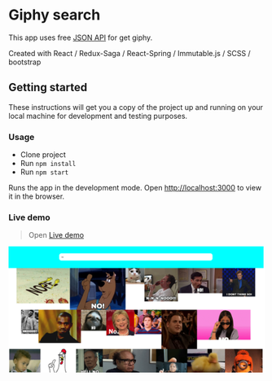 # Giphy search

This app uses free [JSON API](https://developers.giphy.com/) for get giphy.

Created with React / Redux-Saga / React-Spring / Immutable.js / SCSS / bootstrap

## Getting started

These instructions will get you a copy of the project up and running on your local machine for development and testing purposes.

### Usage

- Clone project
- Run `npm install`
- Run `npm start`

Runs the app in the development mode.
Open [http://localhost:3000](http://localhost:3000) to view it in the browser.

### Live demo

> Open [Live demo](https://ihor-onyshchuk.github.io/giphy-search/)

![cover for app](https://github.com/Ihor-Onyshchuk/giphy-search/blob/master/preview.png 'preview')
